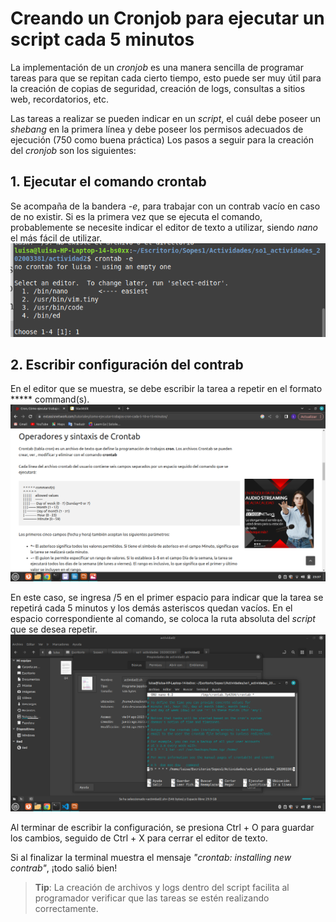 # Creando un Cronjob para ejecutar un script cada 5 minutos

La implementación de un _cronjob_ es una manera sencilla de programar tareas para que se repitan cada cierto tiempo, esto puede ser muy útil para la creación de copias de seguridad, creación de logs, consultas a sitios web, recordatorios, etc.
 
Las tareas a realizar se pueden indicar en un _script_, el cuál debe poseer un _shebang_ en la primera línea y debe poseer los permisos adecuados de ejecución (750 como buena práctica) 
Los pasos a seguir para la creación del _cronjob_ son los siguientes:

## 1. Ejecutar el comando crontab

Se acompaña de la bandera _-e_, para trabajar con un contrab vacío en caso de no existir. Si es la primera vez que se ejecuta el comando, probablemente se necesite indicar el editor de texto a utilizar, siendo _nano_ el más fácil de utilizar.
![Comando crontab](/actividad2/assets/Crontab1.PNG "Figura 1. Comando crontab")

## 2. Escribir configuración del contrab
En el editor que se muestra, se debe escribir la tarea a repetir en el formato ***** command(s).
![Formato contrab](/actividad2/assets/Crontab2.PNG "Figura 2. Formato Contrab")

En este caso, se ingresa /5 en el primer espacio para indicar que la tarea se repetirá cada 5 minutos y los demás asteriscos quedan vacíos. En el espacio correspondiente al comando, se coloca la ruta absoluta del _script_ que se desea repetir.
![Configuración de contrab](/actividad2/assets/Crontab3.PNG "Figura 3. Configuración Contrab")

Al terminar de escribir la configuración, se presiona Ctrl + O para guardar los cambios, seguido de Ctrl + X para cerrar el editor de texto.

Si al finalizar la terminal muestra el mensaje _"crontab: installing new contrab"_, ¡todo salió bien!

>**Tip**: La creación de archivos y logs dentro del script facilita al programador verificar que las tareas se estén realizando correctamente.

